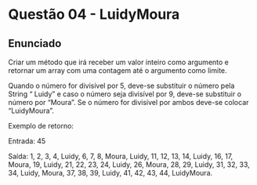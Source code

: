 # Questão 04 - LuidyMoura

## Enunciado

Criar um método que irá receber um valor inteiro como argumento e retornar um array com uma contagem até o argumento como limite.

Quando o número for divisível por 5, deve-se substituir o número pela String “ Luidy” e caso o número seja divisível por 9, deve-se substituir o número por  “Moura”.
Se o número for divisível por ambos deve-se colocar “LuidyMoura”.

Exemplo de retorno:

Entrada:
45

Saída:
1, 2, 3, 4, Luidy, 6, 7, 8, Moura, Luidy, 11, 12, 13, 14, Luidy, 16, 17, Moura, 19, Luidy, 21, 22, 23, 24, Luidy, 26, Moura, 28, 29, Luidy, 31, 32, 33, 34, Luidy, Moura, 37, 38, 39, Luidy, 41, 42, 43, 44, LuidyMoura.